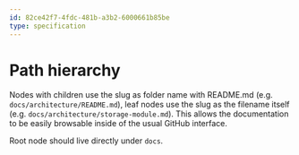 ```yaml
---
id: 82ce42f7-4fdc-481b-a3b2-6000661b85be
type: specification
---
```


# Path hierarchy

Nodes with children use the slug as folder name with README.md (e.g. `docs/architecture/README.md`), leaf nodes use the slug as the filename itself (e.g. `docs/architecture/storage-module.md`). This allows the documentation to be easily browsable inside of the usual GitHub interface.

Root node should live directly under `docs`.
